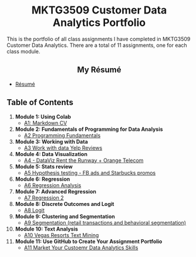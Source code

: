 # <center> MKTG3509 Customer Data Analytics Portfolio </center>
This is the portfolio of all class assignments I have completed in MKTG3509 Customer Data Analytics. There are a total of 11 assignments, one for each class module. 

##  <center>My Résumé</center>
- [Résumé](https://colab.research.google.com/drive/1qNx3AoWgn1llYVmeRY5-CmST0XevWAFB?usp=sharing#scrollTo=QTnw9i31t9n0)

## Table of Contents
1. **Module 1: Using Colab**
   - [A1: Markdown CV](https://templeu.instructure.com/courses/100008/assignments/1350602?module_item_id=3434876)
2. **Module 2: Fundamentals of Programming for Data Analysis**
   - [A2 Programming Fundamentals](https://templeu.instructure.com/courses/100008/assignments/1350603?module_item_id=3434885)
3. **Module 3: Working with Data**
   - [A3 Work with data Yelp Reviews](https://templeu.instructure.com/courses/100008/assignments/1350604)
4. **Module 4: Data Visualization**
   - [A4 - DataViz Rent the Runway + Orange Telecom](https://templeu.instructure.com/courses/100008/assignments/1350605)
5. **Module 5: Stats review**
   - [A5 Hypothesis testing - FB ads and Starbucks promos](https://templeu.instructure.com/courses/100008/assignments/1350606)
6. **Module 6: Regression**
   - [A6 Regression Analysis](https://templeu.instructure.com/courses/100008/assignments/1350607)
7. **Module 7: Advanced Regression**
   - [A7 Regression 2](https://templeu.instructure.com/courses/100008/assignments/1350608)
8. **Module 8: Discrete Outcomes and Logit**
   - [A8 Logit](https://templeu.instructure.com/courses/100008/assignments/1350609)
9. **Module 9: Clustering and Segmentation**
   - [A9 Segmentation (retail transactions and behavioral segmentation)](https://templeu.instructure.com/courses/100008/assignments/1350603?module_item_id=3434885)
10. **Module 10: Text Analysis**
    - [A10 Vegas Resorts Text Mining](https://templeu.instructure.com/courses/100008/assignments/1350601)
11. **Module 11: Use GitHub to Create Your Assignment Portfolio**
    - [A11 Market Your Custoemr Data Analytics Skills](https://github.com/hanchenresearch/MKTG3509ANALYTICS/blob/main/README.md)
